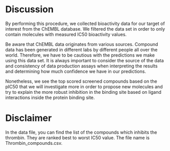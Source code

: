 # Discussion


By performing this procedure, we collected bioactivity data for our target of interest from the ChEMBL database. We filtered the data set in order to only contain molecules with measured IC50 bioactivity values.

Be aware that ChEMBL data originates from various sources. Compound data has been generated in different labs by different people all over the world. Therefore, we have to be cautious with the predictions we make using this data set. It is always important to consider the source of the data and consistency of data production assays when interpreting the results and determining how much confidence we have in our predictions.

Nonetheless, we see the top scored screened compounds based on the pIC50 that we will investigate more in order to propose new molecules and try to explain the more robust inhibition in the binding site based on ligand interactions inside the protein binding site.

# Disclaimer

In the data file, you can find the list of the compounds which inhibits the thrombin. They are ranked best to worst IC50 value. The file name is Thrombin_compounds.csv.
